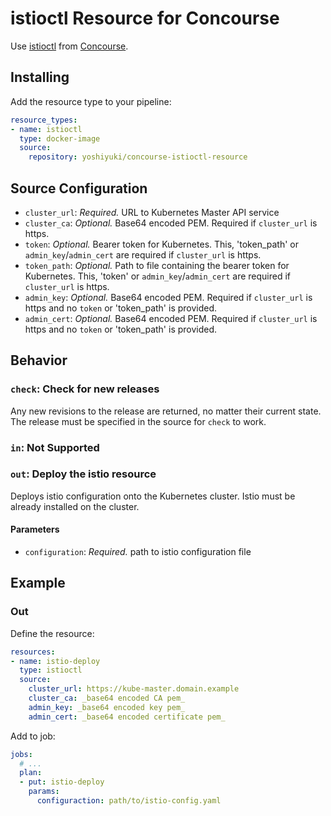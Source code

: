 # istioctl Resource for Concourse

Use [istioctl](https://istio.io/docs/reference/commands/istioctl) from [Concourse](https://concourse.ci/).

## Installing

Add the resource type to your pipeline:

```yaml
resource_types:
- name: istioctl
  type: docker-image
  source:
    repository: yoshiyuki/concourse-istioctl-resource
```

## Source Configuration
* `cluster_url`: *Required.* URL to Kubernetes Master API service
* `cluster_ca`: *Optional.* Base64 encoded PEM. Required if `cluster_url` is https.
* `token`: *Optional.* Bearer token for Kubernetes.  This, 'token_path' or `admin_key`/`admin_cert` are required if `cluster_url` is https.
* `token_path`: *Optional.* Path to file containing the bearer token for Kubernetes.  This, 'token' or `admin_key`/`admin_cert` are required if `cluster_url` is https.
* `admin_key`: *Optional.* Base64 encoded PEM. Required if `cluster_url` is https and no `token` or 'token_path' is provided.
* `admin_cert`: *Optional.* Base64 encoded PEM. Required if `cluster_url` is https and no `token` or 'token_path' is provided.

## Behavior
### `check`: Check for new releases

Any new revisions to the release are returned, no matter their current state. The release must be specified in the
source for `check` to work.

### `in`: Not Supported

### `out`: Deploy the istio resource

Deploys istio configuration onto the Kubernetes cluster. Istio must be already installed
on the cluster.

#### Parameters
* `configuration`: *Required.* path to istio configuration file

## Example

### Out

Define the resource:

```yaml
resources:
- name: istio-deploy
  type: istioctl
  source:
    cluster_url: https://kube-master.domain.example
    cluster_ca: _base64 encoded CA pem_
    admin_key: _base64 encoded key pem_
    admin_cert: _base64 encoded certificate pem_
```

Add to job:

```yaml
jobs:
  # ...
  plan:
  - put: istio-deploy
    params:
      configuraction: path/to/istio-config.yaml
```
